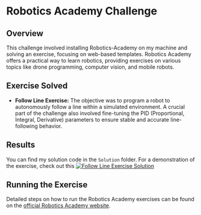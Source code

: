 # Robotics Academy Challenge

## Overview
This challenge involved installing Robotics-Academy on my machine and solving an exercise, focusing on web-based templates. Robotics Academy offers a practical way to learn robotics, providing exercises on various topics like drone programming, computer vision, and mobile robots.

## Exercise Solved
- **Follow Line Exercise:** The objective was to program a robot to autonomously follow a line within a simulated environment. A crucial part of the challenge also involved fine-tuning the PID (Proportional, Integral, Derivative) parameters to ensure stable and accurate line-following behavior. 

## Results
You can find my solution code in the `Solution` folder. For a demonstration of the exercise, check out this 
[![Follow Line Exercise Solution](http://img.youtube.com/vi/cS06bV08THM/0.jpg)](http://www.youtube.com/watch?v=cS06bV08THM "Follow Line Exercise Solution")



## Running the Exercise
Detailed steps on how to run the Robotics Academy exercises can be found on the [official Robotics Academy website](https://jderobot.github.io/RoboticsAcademy/).
